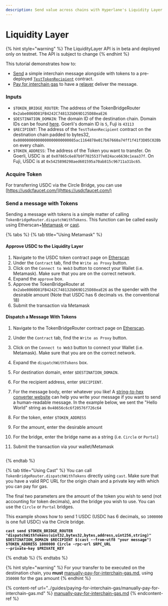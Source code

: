 ```yaml
---
description: Send value across chains with Hyperlane's Liquidity Layer.
---
```


# Liquidity Layer

{% hint style="warning" %}
The LiquidityLayer API is in beta and deployed only on testnet. The API is subject to change
{% endhint %}

This tutorial demonstrates how to:

* [Send](../../apis/token-bridge-api.md#send) a simple interchain message alongside with tokens to a pre-deployed [`TestTokenRecipient`](https://github.com/hyperlane-xyz/hyperlane-monorepo/blob/main/solidity/contracts/test/TestTokenRecipient.sol) contract.
* [Pay for interchain gas](../../apis/token-bridge-api.md#paying-for-interchain-gas) to have a [relayer](../../protocol/agents/relayer.md) deliver the message.

### Inputs

* `$TOKEN_BRIDGE_ROUTER`: The address of the TokenBridgeRouter  `0x2abe0860D81FB4242C748132bD69D125D88eaE26`
* `$DESTINATION_DOMAIN`: The domain ID of the destination chain. Domain IDs can be found [here](../../resources/domains.md). Goerli's domain ID is `5`, Fuji is `43113`
* `$RECIPIENT`: The address of the `TestTokenRecipient` contract on the destination chain padded to bytes32, `0x00000000000000000000000085ac1164878e017b67660a74ff1f41f3D05C02Bb` on every chain.
* `$TOKEN_ADDRESS`: The address of the Token you want to transfer. On Goerli, USDC is at `0x07865c6e87b9f70255377e024ace6630c1eaa37f`. On Fuji, USDC is at `0x5425890298aed601595a70ab815c96711a31bc65`.

### Acquire Token

For transferring USDC via the Circle Bridge, you can use [https://usdcfaucet.com/](https://usdcfaucet.com/)

### Send a message with Tokens

Sending a message with tokens is a simple matter of calling `TokenBridgeRouter.dispatchWithTokens`. This function can be called easily using Etherscan+[Metamask](https://metamask.io/) or [cast](https://book.getfoundry.sh/cast/).

{% tabs %}
{% tab title="Using Metamask" %}
#### Approve USDC to the Liquidity Layer

1. Navigate to the USDC token contract page on [Etherscan](https://goerli.etherscan.io/token/0x07865c6e87b9f70255377e024ace6630c1eaa37f#writeProxyContract)
2. Under the `Contract` tab, find the `Write as Proxy` button.
3. Click on the `Connect to Web3` button to connect your Wallet (i.e. Metamask). Make sure that you are on the correct network.
4. Expand the `approve` box.
5. Approve the TokenBridgeRouter at `0x2abe0860D81FB4242C748132bD69D125D88eaE26` as the spender with the desirable amount (Note that USDC has 6 decimals vs. the conventional 18)
6. Submit the transaction via Metamask

#### Dispatch a Message With Tokens

1. Navigate to the TokenBridgeRouter contract page on [Etherscan](https://goerli.etherscan.io/address/0x2abe0860D81FB4242C748132bD69D125D88eaE26).
2. Under the `Contract` tab, find the `Write as Proxy` button.
3. Click on the `Connect to Web3` button to connect your Wallet (i.e. Metamask). Make sure that you are on the correct network.
4. Expand the `dispatchWithTokens` box.
5. For destination domain, enter `$DESTINATION_DOMAIN`.&#x20;
6. For the recipient address, enter `$RECIPIENT`.
7. For the message body, enter whatever you like! A [string-to-hex converter website](https://dencode.com/en/string/hex) can help you write your message if you want to send a human-readable message. In the example below, we sent the "Hello World" string as `0x48656c6c6f20576f726c64`
8. For the token, enter `$TOKEN_ADDRESS`
9. For the amount, enter the desirable amount
10. For the bridge, enter the bridge name as a string (i.e. `Circle` or `Portal`)
11. Submit the transaction via your wallet/Metamask

    <figure><img src="../../.gitbook/assets/Screen Shot 2022-11-03 at 1.56.04 PM.png" alt=""><figcaption></figcaption></figure>
{% endtab %}

{% tab title="Using Cast" %}
You can call `TokenBridgeRouter.dispatchWithTokens` directly using `cast`. Make sure that you have a valid RPC URL for the origin chain and a private key with which you can pay for gas.

The final two parameters are the amount of the token you wish to send (not accounting for token decimals), and the bridge you wish to use. You can use the `Circle` or `Portal` bridges.

This example shows how to send 1 USDC (USDC has 6 decimals, so `1000000` is one full USDC) via the Circle bridge.

<pre class="language-shell" data-overflow="wrap"><code class="lang-shell"><strong>cast send $TOKEN_BRIDGE_ROUTER "dispatchWithTokens(uint32,bytes32,bytes,address,uint256,string)" $DESTINATION_DOMAIN $RECIPIENT $(cast --from-utf8 "your message") $TOKEN_ADDRESS 1000000 Circle -rpc-url $RPC_URL
</strong><strong>--private-key $PRIVATE_KEY
</strong></code></pre>
{% endtab %}
{% endtabs %}

{% hint style="warning" %}
For your transfer to be executed on the destination chain, you **must** [manually-pay-for-interchain-gas.md](../guides/paying-for-interchain-gas/manually-pay-for-interchain-gas.md "mention"), using `350000` for the gas amount
{% endhint %}

{% content-ref url="../guides/paying-for-interchain-gas/manually-pay-for-interchain-gas.md" %}
[manually-pay-for-interchain-gas.md](../guides/paying-for-interchain-gas/manually-pay-for-interchain-gas.md)
{% endcontent-ref %}
